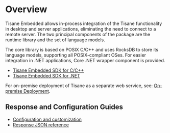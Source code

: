 # Overview

Tisane Embedded allows in-process integration of the Tisane functionality in desktop and server applications, eliminating the need to connect to a remote server. The two principal components of the package are the runtime library and the set of language models. 

The core library is based on POSIX C/C++ and uses RocksDB to store its language models, supporting all POSIX-compliant OSes. For easier integration in .NET applications, Core .NET wrapper component is provided.

* [Tisane Embedded SDK for C/C++](./candc++.md)
* [Tisane Embedded SDK for .NET](./dotnet.md)

For on-premise deployment of Tisane as a separate web service, see: [On-premise Deployment](/guides/deployment/@l10n/ja/onprem.md).

## Response and Configuration Guides

* [Configuration and customization](/apis/@l10n/ja/tisane-api-configuration.md)
* [Response JSON reference](/apis/@l10n/ja/tisane-api-response-guide.md)

